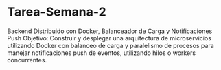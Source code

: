 # Tarea-Semana-2
Backend Distribuido con Docker, Balanceador de Carga y Notificaciones Push 
Objetivo: Construir y desplegar una arquitectura de microservicios utilizando Docker con balanceo de carga y paralelismo de procesos para manejar notificaciones push de eventos, utilizando hilos o workers concurrentes.
